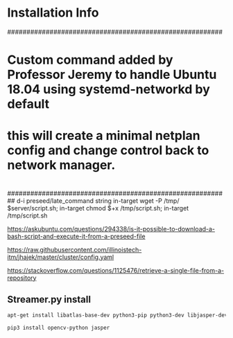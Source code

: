 # Installation Info

########################################################
# Custom command added by Professor Jeremy to handle Ubuntu 18.04 using systemd-networkd by default 
# this will create a minimal netplan config and change control back to network manager.
#
##########################################################
d-i preseed/late_command string in-target wget -P /tmp/ $server/script.sh; in-target chmod $+x /tmp/script.sh; in-target /tmp/script.sh

https://askubuntu.com/questions/294338/is-it-possible-to-download-a-bash-script-and-execute-it-from-a-preseed-file

https://raw.githubusercontent.com/illinoistech-itm/jhajek/master/cluster/config.yaml

https://stackoverflow.com/questions/1125476/retrieve-a-single-file-from-a-repository

## Streamer.py install

```bash
apt-get install libatlas-base-dev python3-pip python3-dev libjasper-dev libqtgui4 libqt4-test libilmbase-dev libopenexr-dev libgstreamer1.0-dev python3-picamera libavcodec-dev libavformat-dev

pip3 install opencv-python jasper
```
